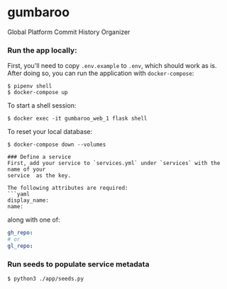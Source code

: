 # gumbaroo
Global Platform Commit History Organizer

### Run the app locally:
First, you'll need to copy `.env.example` to `.env`, which should work as is.
After doing so, you can run the application with `docker-compose`:
```
$ pipenv shell
$ docker-compose up
```

To start a shell session:
```
$ docker exec -it gumbaroo_web_1 flask shell
```

To reset your local database:
```
$ docker-compose down --volumes

### Define a service
First, add your service to `services.yml` under `services` with the name of your
service  as the key.

The following attributes are required:
```yaml
display_name:
name:
```
along with one of:
```yaml
gh_repo:
# or
gl_repo:
```

### Run seeds to populate service metadata
```
$ python3 ./app/seeds.py
```
